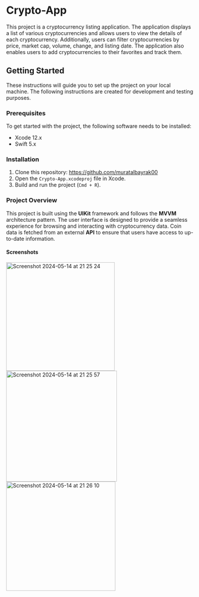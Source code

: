 # Crypto-App

This project is a cryptocurrency listing application. The application displays a list of various cryptocurrencies and allows users to view the details of each cryptocurrency. Additionally, users can filter cryptocurrencies by price, market cap, volume, change, and listing date. The application also enables users to add cryptocurrencies to their favorites and track them.

## Getting Started

These instructions will guide you to set up the project on your local machine. The following instructions are created for development and testing purposes.

### Prerequisites

To get started with the project, the following software needs to be installed:

- Xcode 12.x
- Swift 5.x

### Installation

1. Clone this repository: https://github.com/muratalbayrak00
2. Open the `Crypto-App.xcodeproj` file in Xcode.
3. Build and run the project (`Cmd + R`).
   
### Project Overview
This project is built using the **UIKit** framework and follows the **MVVM** architecture pattern. The user interface is designed to provide a seamless experience for browsing and interacting with cryptocurrency data. Coin data is fetched from an external **API** to ensure that users have access to up-to-date information.

#### Screenshots
<img width="292" alt="Screenshot 2024-05-14 at 21 25 24" src="https://github.com/muratalbayrak00/Swift-Crypto-App/assets/95575668/8eb82378-30db-444f-a000-5395cd7fbb15">
<img width="298" alt="Screenshot 2024-05-14 at 21 25 57" src="https://github.com/muratalbayrak00/Swift-Crypto-App/assets/95575668/a97163d0-4c40-4048-a7a6-7ae6b455a69e">
<img width="294" alt="Screenshot 2024-05-14 at 21 26 10" src="https://github.com/muratalbayrak00/Swift-Crypto-App/assets/95575668/b3321c3a-5a7b-4113-9b8a-32c5ac204aac">
